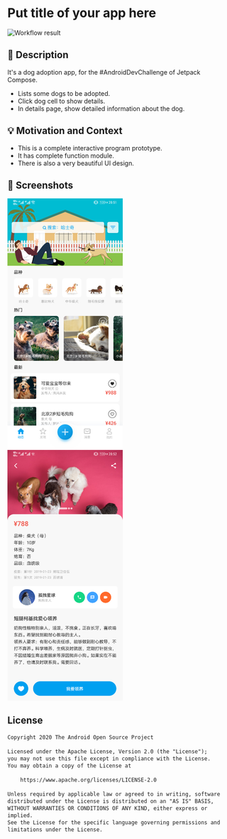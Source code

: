 # Put title of your app here

<!--- Replace <OWNER> with your Github Username and <REPOSITORY> with the name of your repository. -->
<!--- You can find both of these in the url bar when you open your repository in github. -->
![Workflow result](https://github.com/qiujuer/VirtualDog/workflows/Check/badge.svg)


## :scroll: Description
It's a dog adoption app, for the #AndroidDevChallenge of Jetpack Compose.

- Lists some dogs to be adopted.
- Click dog cell to show details.
- In details page, show detailed information about the dog.


## :bulb: Motivation and Context
- This is a complete interactive program prototype.
- It has complete function module.
- There is also a very beautiful UI design.


## :camera_flash: Screenshots
<!-- You can add more screenshots here if you like -->
<img src="/results/screenshot_1.png" width="260">&emsp;<img src="/results/screenshot_2.png" width="260">

## License
```
Copyright 2020 The Android Open Source Project

Licensed under the Apache License, Version 2.0 (the "License");
you may not use this file except in compliance with the License.
You may obtain a copy of the License at

    https://www.apache.org/licenses/LICENSE-2.0

Unless required by applicable law or agreed to in writing, software
distributed under the License is distributed on an "AS IS" BASIS,
WITHOUT WARRANTIES OR CONDITIONS OF ANY KIND, either express or implied.
See the License for the specific language governing permissions and
limitations under the License.
```